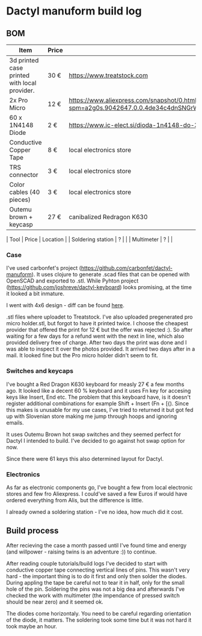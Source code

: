 # Dactyl manuform build log

## BOM
| Item                                         | Price | Location                                                                                                                       |
| --                                           | --    | --                                                                                                                             |
| 3d printed case printed with local provider. | 30 €  | https://www.treatstock.com                                                                                                     |
| 2x Pro Micro                                 | 12 €  | https://www.aliexpress.com/snapshot/0.html?spm=a2g0s.9042647.0.0.4de34c4dnSNGrW&orderId=8135886042885033&productId=32768308647 |
| 60 x 1N4148 Diode                            | 2 €   | https://www.ic-elect.si/dioda-1n4148-do-35-4ns-100v-0-5a-34483.html                                                            |
| Conductive Copper Tape                       | 8 €   | local electronics store                                                                                                        |
| TRS connector                                | 3 €   | local electronics store                                                                                                        |
| Color cables (40 pieces)                     | 3 €   | local electronics store                                                                                                        |
| Outemu brown + keycasp                       | 27 €  | canibalized Redragon K630                                                                                                      |

| Tool              | Price | Location |
| Soldering station | ?     |          |
| Multimeter        | ?     |          |


### Case

I've used carbonfet's project (https://github.com/carbonfet/dactyl-manuform). It uses clojure to generate .scad files that can be opened with OpenSCAD and exported to .stl. While Pyhton project (https://github.com/joshreve/dactyl-keyboard) looks promising, at the time it looked a bit inmature. 

I went with 4x6 design - diff can be found [here](https://github.com/TomazKarer/dactyl_buildlog/blob/main/case.diff).

.stl files where uploadet to Treatstock. I've also uploaded pregenerated pro micro holder.stl, but forgot to have it printed twice. I choose the cheapest provider that offered the print for 12 € but the offer was rejected :). So after waiting for a few days for a refund went with the next in line, which also provided delivery free of charge. After two days the print was done and I was able to inspect it over the photos provided. It arrived two days after in a mail. It looked fine but the Pro micro holder didn't seem to fit.

### Switches and keycaps

I've bought a Red Dragon K630 keyboard for measly 27 € a few months ago. It looked like a decent 60 % keyboard and it uses Fn key for accesing keys like Insert, End etc. The problem that this keyboard have, is it doesn't register additional combinations for example Shift + Insert (Fn + [{). Since this makes is unusable for my use cases, I've tried to returned it but got fed up with Slovenian store making me jump through hoops and ignoring emails.

It uses Outemu Brown hot swap switches and they seemed perfect for Dactyl I intended to build. I've decided to go against hot swap option for now.

Since there were 61 keys this also determined layout for Dactyl.

### Electronics

As far as electronic components go, I've bought a few from local electronic stores and few fro Aliexpress. I could've saved a few Euros if would have ordered everything from Alis, but the difference is little. 

I already owned a soldering station - I've no idea, how much did it cost.

## Build process

After recieving the case a month passed until I've found time and energy (and willpower - raising twins is an adventure :)) to continue. 

After reading couple tutorials/build logs I've decided to start with conductive copper tape connecting vertical lines of pins. This wasn't very hard - the important thing is to do it first and only then solder the diodes. During appling the tape be careful not to tear it in half, only for the small hole of the pin. Soldering the pins was not a big dea and afterwards I've checked the work with multimeter (the impendance of pressed switch should be near zero) and it seemed ok.

The diodes come horizontaly. You need to be careful regarding orientation of the diode, it matters. The soldering took some time but it was not hard it took maybe an hour.
